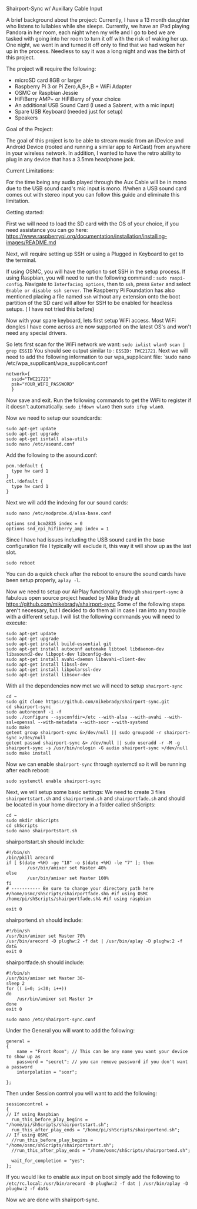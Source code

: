 Shairport-Sync w/ Auxillary Cable Input

A brief background about the project:
Currently, I have a 13 month daughter who listens to lullabies while she sleeps. Currently, we have an iPad playing Pandora in her room, each night when my wife and I go to bed we are tasked with going into her room to turn it off with the risk of waking her up.
One night, we went in and turned it off only to find that we had woken her up in the process. Needless to say it was a long night and was the birth of this project.

The project will require the following:

* microSD card 8GB or larger
* Raspberry Pi 3 or Pi Zero,A,B+,B + WiFi Adapter
* OSMC or Raspbian Jessie
* HiFiBerry AMP+ or HiFiBerry of your choice
* An additional USB Sound Card (I used a Sabrent, with a mic input)
* Spare USB Keyboard (needed just for setup)
* Speakers

Goal of the Project:

The goal of this project is to be able to stream music from an iDevice and Android Device (rooted and running a similar app to AirCast) from anywhere in your wireless network. In addition, I wanted to have the retro ability to plug in any device that has a 3.5mm headphone jack.

Current Limitations:

For the time being any audio played through the Aux Cable will be in mono due to the USB sound card's mic input is mono. If/when a USB sound card comes out with stereo input you can follow this guide and eliminate this limitation.

Getting started:

First we will need to load the SD card with the OS of your choice, if you need assistance you can go here: https://www.raspberrypi.org/documentation/installation/installing-images/README.md

Next, will require setting up SSH or using a Plugged in Keyboard to get to the terminal.

If using OSMC, you will have the option to set SSH in the setup process. 
If using Raspbian, you will need to run the following command : `sudo raspi-config`. Navigate to `Interfacing options`, then to `ssh`, press `Enter` and select `Enable or disable ssh server`. The Raspberry Pi Foundation has also mentioned placing a file named `ssh` without any extension onto the boot partition of the SD card will allow for SSH to be enabled for headless setups. ( I have not tried this before)

Now with your spare keyboard, lets first setup WiFi access. Most WiFi dongles I have come across are now supported on the latest OS's and won't need any special drivers.

So lets first scan for the WiFi network we want:
`sudo iwlist wlan0 scan | grep ESSID`
You should see output similar to : `ESSID: TWC21721`. Next we will need to add the following information to our wpa_supplicant file: `sudo nano /etc/wpa_supplicant/wpa_supplicant.conf
```
network={
  ssid="TWC21721"
  psk="YOUR_WIFI_PASSWORD"
  }
```
Now save and exit. Run the following commands to get the WiFi to register if it doesn't automatically. `sudo ifdown wlan0` then `sudo ifup wlan0`.

Now we need to setup our soundcards:

```
sudo apt-get update
sudo apt-get upgrade
sudo apt-get isntall alsa-utils
sudo nano /etc/asound.conf
```
Add the following to the asound.conf:

```
pcm.!default {
  type hw card 1
}
ctl.!default {
  type hw card 1
}
```
Next we will add the indexing for our sound cards:

```
sudo nano /etc/modprobe.d/alsa-base.conf

options snd_bcm2835 index = 0
options snd_rpi_hifiberry_amp index = 1
```
Since I have had issues including the USB sound card in the base configuration file I typically will exclude it, this way it will show up as the last slot.
```
sudo reboot
```
You can do a quick check after the reboot to ensure the sound cards have been setup properly, `aplay -l`.


Now we need to setup our AirPlay functionality through `shairport-sync` a fabulous open source project headed by Mike Brady at https://github.com/mikebrady/shairport-sync
Some of the following steps aren't necessary, but I decided to do them all in case I ran into any trouble with a different setup.
I will list the following commands you will need to execute:

```
sudo apt-get update
sudo apt-get upgrade
sudo apt-get install build-essential git
sudo apt-get install autoconf automake libtool libdaemon-dev libasound2-dev libpopt-dev libconfig-dev
sudo apt-get install avahi-daemon libavahi-client-dev
sudo apt-get install libssl-dev
sudo apt-get install libpolarssl-dev
sudo apt-get install libsoxr-dev
```
With all the dependencies now met we will need to setup `shairport-sync`

```
cd ~
sudo git clone https://github.com/mikebrady/shairport-sync.git
cd shairport-sync
sudo autoreconf -i -f
sudo ./configure --sysconfdir=/etc --with-alsa --with-avahi --with-ssl=openssl --with-metadata --with-soxr --with-systemd
sudo make
getent group shairport-sync &>/dev/null || sudo groupadd -r shairport-sync >/dev/null
getent passwd shairport-sync &> /dev/null || sudo useradd -r -M -g shairport-sync -s /usr/bin/nologin -G audio shairport-sync >/dev/null
sudo make install
```
Now we can enable `shairport-sync` through systemctl so it will be running after each reboot:

```
sudo systemctl enable shairport-sync
```
Next, we will setup some basic settings:
We need to create 3 files `shairportstart.sh` and `shairportend.sh` and `shairportfade.sh` and should be located in your home directory in a folder called shScripts:

```
cd ~
sudo mkdir shScripts
cd shScripts
sudo nano shairportstart.sh
```

shairportstart.sh should include:

```
#!/bin/sh
/bin/pkill arecord
if [ $(date +%H) -ge "18" -o $(date +%H) -le "7" ]; then
        /usr/bin/amixer set Master 40%
else
        /usr/bin/amixer set Master 100%
fi
# ----------- Be sure to change your directory path here
#/home/osmc/shScripts/shairportfade.sh& #if using OSMC
/home/pi/shScripts/shairportfade.sh& #if using raspbian

exit 0
```
shairportend.sh should include:

```
#!/bin/sh
/usr/bin/amixer set Master 70%
/usr/bin/arecord -D plughw:2 -f dat | /usr/bin/aplay -D plughw:2 -f dat&
exit 0
```
shairportfade.sh should include:

```
#!/bin/sh
/usr/bin/amixer set Master 30-
sleep 2
for (( i=0; i<30; i++))
do  
    /usr/bin/amixer set Master 1+
done
exit 0
```

```
sudo nano /etc/shairport-sync.conf
```
Under the General you will want to add the following:

```
general =
{
    name = "Front Room"; // This can be any name you want your device to show up as
    password = "secret"; // you can remove password if you don't want a password
    interpolation = "soxr";
    
};

```
Then under Session control you will want to add the following:


```
sessioncontrol =
{
// If using Raspbian
  run_this_before_play_begins = "/home/pi/shScripts/shairportstart.sh";
  run_this_after_play_ends = "/home/pi/shScripts/shairportend.sh";
// If using OSMC
  //run_this_before_play_begins = "/home/osmc/shScripts/shairportstart.sh";
  //run_this_after_play_ends = "/home/osmc/shScripts/shairportend.sh";
  
  wait_for_completion = "yes";
};

```
If you would like to enable aux input on boot simply add the following to `/etc/rc.local`:
`/usr/bin/arecord -D plughw:2 -f dat | /usr/bin/aplay -D plughw:2 -f dat&`

Now we are done with shairport-sync.

